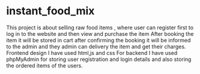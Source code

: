 # instant_food_mix

This project is about selling raw food items , where user can register first to log in to the website and then view and purchase the item 
After booking the item it will be stored in cart after confirming the booking it will be informed to the admin and they admin can delivery the item and get their charges.
Frontend design I have used html,js and css 
For backend I have used phpMyAdmin for storing user registration and login details and also storing the ordered items of the users.

